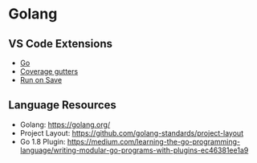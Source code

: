 # Golang

## VS Code Extensions

- [Go](https://marketplace.visualstudio.com/items?itemName=ms-vscode.Go)
- [Coverage gutters](https://github.com/ryanluker/vscode-coverage-gutters)
- [Run on Save](https://github.com/emeraldwalk/vscode-runonsave.git)

## Language Resources

- Golang: <https://golang.org/>
- Project Layout: <https://github.com/golang-standards/project-layout>
- Go 1.8 Plugin: <https://medium.com/learning-the-go-programming-language/writing-modular-go-programs-with-plugins-ec46381ee1a9>
